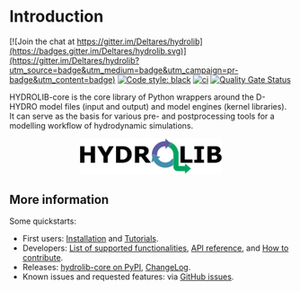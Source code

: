 # Introduction
[![Join the chat at https://gitter.im/Deltares/hydrolib](https://badges.gitter.im/Deltares/hydrolib.svg)](https://gitter.im/Deltares/hydrolib?utm_source=badge&utm_medium=badge&utm_campaign=pr-badge&utm_content=badge)
[![Code style: black](https://img.shields.io/badge/code%20style-black-000000.svg)](https://github.com/psf/black)
[![ci](https://github.com/Deltares/HYDROLIB-core/actions/workflows/ci.yml/badge.svg)](https://github.com/Deltares/HYDROLIB-core/actions/workflows/ci.yml)
[![Quality Gate Status](https://sonarcloud.io/api/project_badges/measure?project=Deltares_HYDROLIB-core&metric=alert_status)](https://sonarcloud.io/dashboard?id=Deltares_HYDROLIB-core)

HYDROLIB-core is the core library of Python wrappers around the D-HYDRO model files (input and output) and model engines (kernel libraries).
It can serve as the basis for various pre- and postprocessing tools for a modelling workflow of hydrodynamic simulations.

<div align="center">
<img src="images/HYDROLIB_logo_paths.svg" width="50%">
</div>

## More information

Some quickstarts:

* First users: [Installation](guides/setup.md) and [Tutorials](tutorials/tutorials.md).
* Developers: [List of supported functionalities](topics/dhydro_support.md),
  [API reference](reference/api.md), and
  [How to contribute](guides/contributing.md).
* Releases: [hydrolib-core on PyPI](https://pypi.org/project/hydrolib-core/), [ChangeLog](changelog.md).
* Known issues and requested features: via [GitHub issues](https://github.com/Deltares/HYDROLIB-core/issues).
